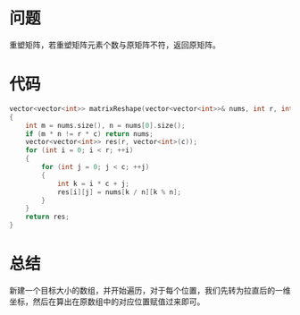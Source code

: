 # 问题
重塑矩阵，若重塑矩阵元素个数与原矩阵不符，返回原矩阵。
# 代码
```c
vector<vector<int>> matrixReshape(vector<vector<int>>& nums, int r, int c)
{
    int m = nums.size(), n = nums[0].size();
    if (m * n != r * c) return nums;
    vector<vector<int>> res(r, vector<int>(c));
    for (int i = 0; i < r; ++i)
    {
        for (int j = 0; j < c; ++j)
        {
            int k = i * c + j;
            res[i][j] = nums[k / n][k % n];
        }
    }
    return res;
}
```
# 总结
新建一个目标大小的数组，并开始遍历，对于每个位置，我们先转为拉直后的一维坐标，然后在算出在原数组中的对应位置赋值过来即可。
